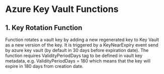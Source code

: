 # Azure Key Vault Functions

## 1. Key Rotation Function

Function rotates a vault key by adding a new regenerated key to Key Vault as a new version of the key. It is triggered by a KeyNearExpiry event send by azure key vault (by default in 30 days before expiration date). The function requires ValidityPeriodDays tag to be defined in vault key metadata, e.g. ValidityPeriodDays = 180 which means that the key will expire in 180 days from creation date.
